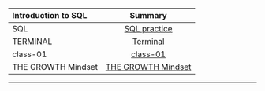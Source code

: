 | Introduction to SQL       | Summary 
| :---        |    :----:
|SQL | [SQL practice](./sql.md) 
|TERMINAL     | [Terminal](./terminal.md)
|class-01     | [class-01](./class-01.md)
|THE GROWTH Mindset   | [THE GROWTH Mindset](./growth.md)





---



